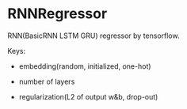 # RNNRegressor
RNN(BasicRNN LSTM GRU) regressor by tensorflow.

Keys:

- embedding(random, initialized, one-hot)

- number of layers

- regularization(L2 of output w&b, drop-out)

  ​